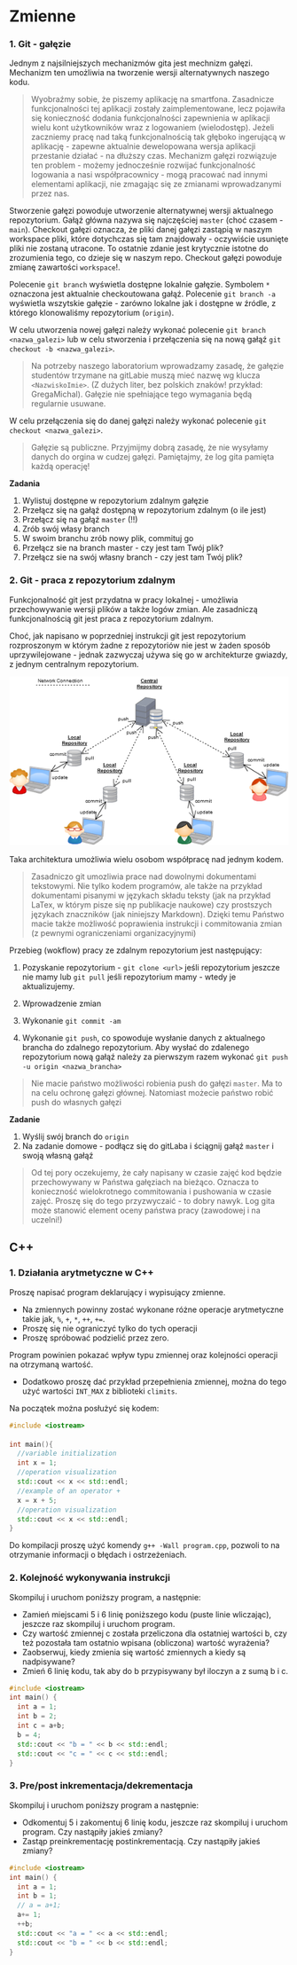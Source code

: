 # Zmienne

### 1. Git - gałęzie

Jednym z najsilniejszych mechanizmów gita jest mechnizm gałęzi. Mechanizm ten umożliwia na tworzenie wersji alternatywnych naszego kodu.

>Wyobraźmy sobie, że piszemy aplikację na smartfona. Zasadnicze funkcjonalności tej aplikacji zostały zaimplementowane, lecz pojawiła się konieczność dodania funkcjonalności zapewnienia w aplikacji wielu kont użytkowników wraz z logowaniem (wielodostęp). Jeżeli zaczniemy pracę nad taką funkcjonalnością tak głęboko ingerującą w aplikację - zapewne aktualnie dewelopowana wersja aplikacji przestanie działać - na dłuższy czas. Mechanizm gałęzi rozwiązuje ten problem - możemy jednocześnie rozwijać funkcjonalność logowania a nasi współpracownicy - mogą pracować nad innymi elementami aplikacji, nie zmagając się ze zmianami wprowadzanymi przez nas.

Stworzenie gałęzi powoduje utworzenie alternatywnej wersji aktualnego repozytorium. Gałąź główna nazywa się najczęściej `master` (choć czasem - `main`). Checkout gałęzi oznacza, że pliki danej gałęzi zastąpią w naszym workspace pliki, które dotychczas się tam znajdowały - oczywiście usunięte pliki nie zostaną utracone. To ostatnie zdanie jest krytycznie istotne do zrozumienia tego, co dzieje się w naszym repo. Checkout gałęzi powoduje zmianę zawartości `workspace`!.

Polecenie `git branch` wyświetla dostępne lokalnie gałęzie. Symbolem `*` oznaczona jest aktualnie checkoutowana gałąź. Polecenie `git branch -a` wyświetla wszytskie gałęzie - zarówno lokalne jak i dostępne w źródle, z którego klonowaliśmy repozytorium (`origin`).

W celu utworzenia nowej gałęzi należy wykonać polecenie `git branch <nazwa_galezi>` lub w celu stworzenia i przełączenia się na nową gałąź `git checkout -b <nazwa_galezi>`.

>Na potrzeby naszego laboratorium wprowadzamy zasadę, że gałęzie studentów trzymane na gitLabie muszą mieć nazwę wg klucza `<NazwiskoImie>`. (Z dużych liter, bez polskich znaków! przykład: GregaMichal). Gałęzie nie spełniające tego wymagania będą regularnie usuwane.

W celu przełączenia się do danej gałęzi należy wykonać polecenie `git checkout <nazwa_galezi>`.

>Gałęzie są publiczne. Przyjmijmy dobrą zasadę, że nie wysyłamy danych do orgina w cudzej gałęzi. Pamiętajmy, że log gita pamięta każdą operację!

**Zadania**
1. Wylistuj dostępne w repozytorium zdalnym gałęzie
1. Przełącz się na gałąź dostępną w repozytorium zdalnym (o ile jest)
1. Przełącz się na gałąź `master` (!!)
1. Zrób swój własy branch 
1. W swoim branchu zrób nowy plik, commituj go
1. Przełącz sie na branch master - czy jest tam Twój plik?
1. Przełącz sie na swój własny branch - czy jest tam Twój plik?

### 2. Git - praca z repozytorium zdalnym

Funkcjonalność git jest przydatna w pracy lokalnej - umożliwia przechowywanie wersji plików a także logów zmian. Ale zasadniczą funkcjonalnością git jest praca z repozytorium zdalnym. 

Choć, jak napisano w poprzedniej instrukcji git jest repozytorium rozproszonym w którym żadne z repozytoriów nie jest w żaden sposób uprzywilejowane - jednak zazwyczaj używa się go w architekturze gwiazdy, z jednym centralnym repozytorium. 

![alt text](./img/git_star.png "Git Star") 

Taka architektura umożliwia wielu osobom współpracę nad jednym kodem. 

> Zasadniczo git umozliwia prace nad dowolnymi dokumentami tekstowymi. Nie tylko kodem programów, ale także na przykład dokumentami pisanymi w językach składu teksty (jak na przykład LaTex, w którym pisze się np publikacje naukowe) czy prostszych językach znaczników (jak niniejszy Markdown). Dzięki temu Państwo macie także możliwość poprawienia instrukcji i commitowania zmian (z pewnymi ograniczeniami organizacyjnymi)

Przebieg (wokflow) pracy ze zdalnym repozytorium jest następujący:
1. Pozyskanie repozytorium - `git clone <url>` jeśli repozytorium jeszcze nie mamy lub `git pull` jeśli repozytorium mamy - wtedy je aktualizujemy.

2. Wprowadzenie zmian

3. Wykonanie `git commit -am`

4. Wykonanie `git push`, co spowoduje wysłanie danych z aktualnego brancha do zdalnego repozytorium. Aby wysłać do zdalenego repozytorium nową gałąź należy za pierwszym razem wykonać `git push -u origin <nazwa_brancha>`

> Nie macie państwo możliwości robienia push do gałęzi `master`. Ma to na celu ochronę gałęzi głównej. Natomiast możecie państwo robić push do własnych gałęzi

**Zadanie**
1. Wyślij swój branch do `origin`
2. Na zadanie domowe - podłącz się do gitLaba i ściągnij gałąź `master` i swoją własną gałąź

>Od tej pory oczekujemy, że cały napisany w czasie zajęć kod będzie przechowywany w Państwa gałęziach na bieżąco. Oznacza to konieczność wielokrotnego commitowania i pushowania w czasie zajęć. Proszę się do tego przyzwyczaić - to dobry nawyk. Log gita może stanowić element oceny państwa pracy (zawodowej i na uczelni!)


## C++

### 1. Działania arytmetyczne w C++

Proszę napisać program deklarujący i wypisujący zmienne.
* Na zmiennych powinny zostać wykonane różne operacje arytmetyczne takie jak, `%`, `+`, `*`, `++`, `+=`.
* Proszę się nie ograniczyć tylko do tych operacji
* Proszę spróbować podzielić przez zero. 

Program powinien pokazać wpływ typu zmiennej oraz kolejności operacji na otrzymaną wartość. 
* Dodatkowo proszę dać przykład przepełnienia zmiennej, można do tego użyć wartości `INT_MAX` z biblioteki `climits`. 

Na początek można posłużyć się kodem:
```cpp
#include <iostream>

int main(){
  //variable initialization
  int x = 1;
  //operation visualization
  std::cout << x << std::endl;
  //example of an operator +
  x = x + 5;
  //operation visualization
  std::cout << x << std::endl;
}
```
Do kompilacji proszę użyć komendy `g++ -Wall program.cpp`, pozwoli to na otrzymanie informacji o błędach i ostrzeżeniach.

### 2. Kolejność wykonywania instrukcji

Skompiluj i uruchom poniższy program, a następnie:
* Zamień miejscami 5 i 6 linię poniższego kodu (puste linie wliczając), jeszcze raz skompiluj i uruchom program.
* Czy wartość zmiennej c została przeliczona dla ostatniej wartości b, czy też pozostała tam ostatnio
wpisana (obliczona) wartość wyrażenia?
* Zaobserwuj, kiedy zmienia się wartość zmiennych a kiedy są nadpisywane?
* Zmień 6 linię kodu, tak aby do b przypisywany był iloczyn a z sumą b i c. 

```cpp
#include <iostream>
int main() {
  int a = 1;
  int b = 2;
  int c = a+b;
  b = 4;
  std::cout << "b = " << b << std::endl;
  std::cout << "c = " << c << std::endl;
}
```

### 3. Pre/post inkrementacja/dekrementacja

Skompiluj i uruchom poniższy program a następnie:
* Odkomentuj 5 i zakomentuj 6 linię kodu, jeszcze raz skompiluj i uruchom program. Czy nastąpiły jakieś zmiany?
* Zastąp preinkrementację postinkrementacją. Czy nastąpiły jakieś zmiany?
```cpp
#include <iostream>
int main() {
  int a = 1;
  int b = 1;
  // a = a+1;
  a+= 1;
  ++b;
  std::cout << "a = " << a << std::endl;
  std::cout << "b = " << b << std::endl;
}
```
